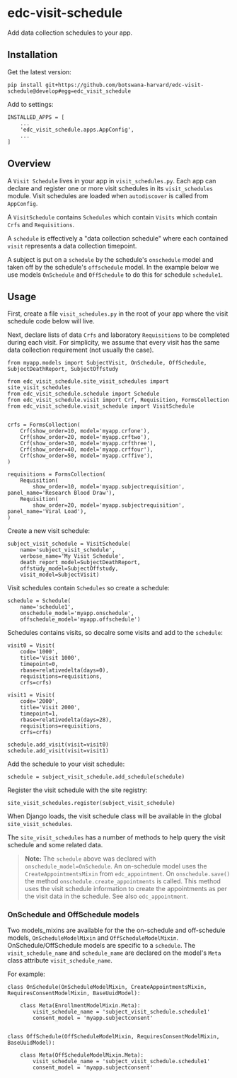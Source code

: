 # edc-visit-schedule

Add data collection schedules to your app.

## Installation

Get the latest version:

    pip install git+https://github.com/botswana-harvard/edc-visit-schedule@develop#egg=edc_visit_schedule

Add to settings:

    INSTALLED_APPS = [
        ...
        'edc_visit_schedule.apps.AppConfig',
        ...
    ]


## Overview

A `Visit Schedule` lives in your app in `visit_schedules.py`. Each app can declare and register one or more visit schedules in its `visit_schedules` module. Visit schedules are loaded when `autodiscover` is called from `AppConfig`.

A `VisitSchedule` contains `Schedules` which contain `Visits` which contain `Crfs` and `Requisitions`.

A `schedule` is effectively a "data collection schedule" where each contained `visit` represents a data collection timepoint.

A subject is put on a `schedule` by the schedule's `onschedule` model and taken off by the schedule's `offschedule` model. In the example below we use models `OnSchedule` and `OffSchedule` to do this for schedule `schedule1`.

## Usage

First, create a file `visit_schedules.py` in the root of your app where the visit schedule code below will live.

Next, declare lists of data `Crfs` and laboratory `Requisitions` to be completed during each visit. For simplicity, we assume that every visit has the same data collection requirement (not usually the case).

    from myapp.models import SubjectVisit, OnSchedule, OffSchedule, SubjectDeathReport, SubjectOffstudy

    from edc_visit_schedule.site_visit_schedules import site_visit_schedules
    from edc_visit_schedule.schedule import Schedule
    from edc_visit_schedule.visit import Crf, Requisition, FormsCollection
    from edc_visit_schedule.visit_schedule import VisitSchedule
    
    
    crfs = FormsCollection(
        Crf(show_order=10, model='myapp.crfone'),
        Crf(show_order=20, model='myapp.crftwo'),
        Crf(show_order=30, model='myapp.crfthree'),
        Crf(show_order=40, model='myapp.crffour'),
        Crf(show_order=50, model='myapp.crffive'),
    )
    
    requisitions = FormsCollection(
        Requisition(
            show_order=10, model='myapp.subjectrequisition', panel_name='Research Blood Draw'),
        Requisition(
            show_order=20, model='myapp.subjectrequisition', panel_name='Viral Load'),
    )

Create a new visit schedule:

    subject_visit_schedule = VisitSchedule(
        name='subject_visit_schedule',
        verbose_name='My Visit Schedule',
        death_report_model=SubjectDeathReport,
        offstudy_model=SubjectOffstudy,
        visit_model=SubjectVisit)


Visit schedules contain `Schedules` so create a schedule:

    schedule = Schedule(
        name='schedule1',
        onschedule_model='myapp.onschedule',
        offschedule_model='myapp.offschedule')

Schedules contains visits, so decalre some visits and add to the `schedule`:

    visit0 = Visit(
        code='1000',
        title='Visit 1000',
        timepoint=0,
        rbase=relativedelta(days=0),
        requisitions=requisitions,
        crfs=crfs)

    visit1 = Visit(
        code='2000',
        title='Visit 2000',
        timepoint=1,
        rbase=relativedelta(days=28),
        requisitions=requisitions,
        crfs=crfs)

    schedule.add_visit(visit=visit0)
    schedule.add_visit(visit=visit1)


Add the schedule to your visit schedule:

    schedule = subject_visit_schedule.add_schedule(schedule)

Register the visit schedule with the site registry:

    site_visit_schedules.register(subject_visit_schedule)

When Django loads, the visit schedule class will be available in the global `site_visit_schedules`.

The `site_visit_schedules` has a number of methods to help query the visit schedule and some related data.

> __Note:__ The `schedule` above was declared with `onschedule_model=OnSchedule`. An on-schedule model uses the `CreateAppointmentsMixin` from `edc_appointment`. On `onschedule.save()` the method `onschedule.create_appointments` is called. This method uses the visit schedule information to create the appointments as per the visit data in the schedule. See also `edc_appointment`.

### OnSchedule and OffSchedule models

Two models_mixins are available for the the on-schedule and off-schedule models, `OnScheduleModelMixin` and `OffScheduleModelMixin`. OnSchedule/OffSchedule models are specific to a `schedule`. The `visit_schedule_name` and `schedule_name` are declared on the model's `Meta` class attribute `visit_schedule_name`.

For example:

    class OnSchedule(OnScheduleModelMixin, CreateAppointmentsMixin, RequiresConsentModelMixin, BaseUuidModel):
        
        class Meta(EnrollmentModelMixin.Meta):
            visit_schedule_name = 'subject_visit_schedule.schedule1'
            consent_model = 'myapp.subjectconsent'
    
    
    class OffSchedule(OffScheduleModelMixin, RequiresConsentModelMixin, BaseUuidModel):
    
        class Meta(OffScheduleModelMixin.Meta):
            visit_schedule_name = 'subject_visit_schedule.schedule1'
            consent_model = 'myapp.subjectconsent'
